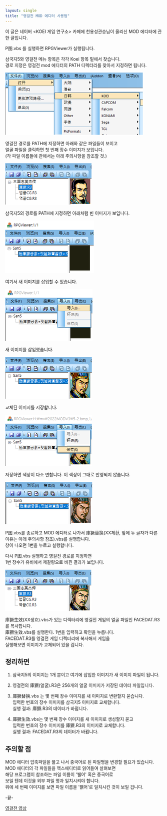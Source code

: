 ```yaml
---
layout: single
title: "영걸전 MOD 에디터 사용법"
---
```

이 글은 네이버 <KOEI 게임 연구소> 카페에 천용성관승님이 올리신 MOD 에디터에 관한 글입니다.  

P图.vbs 를 실행하면 RPGViewer가 실행됩니다.

삼국지5와 영걸전 메뉴 항목은 각각 Koei 항목 밑에서 찾습니다.   
경로 지정은 영걸전 mod 에디터의 PATH 디렉터리를 찾아서 지정하면 됩니다.

<img src="../images/2022-11-30-6.png"/>


영걸전 경로를 PATH에 지정하면 아래와 같은 파일들이 보이고   
얼굴 파일을 클릭하면 첫 번째 장수 이미지가 보입니다.   
(각 파일 이름들에 관해서는 아래 주의사항을 참조할 것.)

<img src="../images/2022-11-30-7.png"/>

삼국지5의 경로를 PATH에 지정하면 아래처럼 빈 이미지가 보입니다.

<img src="../images/2022-11-30-0.png"/>

여기서 새 이미지를 삽입할 수 있습니다.

<img src="../images/2022-11-30-2.png"/>

새 이미지를 삽입했습니다.

<img src="../images/2022-11-30-4.png"/>

교체된 이미지를 저장합니다.

<img src="../images/2022-11-30-3.png"/>

저장하면 색상이 다소 변합니다. 
이 색상이 그대로 반영되지 않습니다.

<img src="../images/2022-11-30-5.png"/>


P图.vbs를 종료하고 MOD 에디터로 나가서
庫獗替换(XX체환, 앞에 두 글자가 다른 이유는 아래 주의사항 참조).vbs를 실행합니다.   
창이 나오면 1번을 누르고 실행합니다.

다시 P图.vbs 실행하고 영걸전 경로를 지정하면   
1번 장수가 유비에서 제갈량으로 바뀐 결과가 보입니다.

<img src="../images/2022-11-30-8.png"/>

庫獗生效(XX생효).vbs가 있는 디렉터리에 영걸전 게임의 얼굴 파일인 FACEDAT.R3를 복사합니다.   
庫獗生效.vbs를 실행한다. 1번을 입력하고 확인을 누릅니다.   
FACEDAT.R3를 영걸전 게임 디렉터리에 복사해서 게임을   
실행해보면 이미지가 교체되어 있을 겁니다.

## 정리하면

1. 삼국지5의 이미지는 1개 뿐이고 여기에 삽입한 이미지가
새 이미지 파일이 됩니다.

2. 영걸전의 庫獗(얼굴).R3은 
256개의 얼굴 이미지가 저장된 데이터 파일입니다.

3. 庫獗替换.vbs 는 몇 번째 장수 이미지를 새 이미지로 변환할지 묻습니다.   
입력한 번호의 장수 이미지를 삼국지5 이미지로 교체합니다.   
실행 결과: 庫獗.R3의 데이터가 바뀝니다.

4. 庫獗生效.vbs는 몇 번째 장수 이미지를 새 이미지로 생성할지 묻고   
입력한 번호의 장수 이미지를 庫獗.R3의 이미지로 교체합니다.   
실행 결과: FACEDAT.R3의 데이터가 바뀝니다.

## 주의할 점

MOD 에디터 압축파일을 풀고 나서 중국어로 된 파일명을 변경할 필요가 있습니다.   
MOD 에디터의 각 파일들을 헥스에디터로 읽어들여 살펴보면   
해당 프로그램이 참조하는 파일 이름이 '뷀어' 혹은 중국어로   
보일 텐데 이것을 외부 파일 명과 일치시켜야 합니다.   
위에 세 번째 이미지를 보면 파일 이름을 '뷁어'로 일치시킨 것이 보일 겁니다.

 -끝-

[영걸전 영상](https://www.youtube.com/watch?v=0x5pqtjtPUs)

<script src="https://utteranc.es/client.js"
        repo="trafoyrots/repo"
        issue-term="pathname"
        label="utterances"
        theme="github-light"
        crossorigin="anonymous"
        async>
</script>

